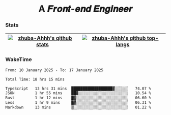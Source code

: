 <h1 align="center">A 𝑭𝒓𝒐𝒏𝒕-𝒆𝒏𝒅 𝑬𝒏𝒈𝒊𝒏𝒆𝒆𝒓</h1>

### Stats

| <a href="https://github.com/zhuba-Ahhh"><img align="center" src="https://github-readme-stats.vercel.app/api?username=zhuba-Ahhh&hide_title=true&hide_border=true&show_icons=trueline_height=21&text_color=000&icon_color=000&bg_color=0,ea6161,ffc64d,fffc4d,52fa5a&theme=graywhite" alt="zhuba-Ahhh's github stats" /> </a> | <a href="https://github.com/zhuba-Ahhh"><img align="center" src="https://github-readme-stats.vercel.app/api/top-langs/?username=zhuba-Ahhh&hide_title=true&hide_border=true&layout=compact&hide_border=true&show_icons=trueline_height=40&text_color=000&icon_color=000&bg_color=0,ea6161,ffc64d,fffc4d,52fa5a&theme=graywhite&langs_count=6" alt="zhuba-Ahhh's github top-langs"/> </a> |
| ------------- | ------------- |

### WakeTime

<!--START_SECTION:waka-->

```txt
From: 10 January 2025 - To: 17 January 2025

Total Time: 18 hrs 15 mins

TypeScript   13 hrs 31 mins  ██████████████████▓░░░░░░   74.07 %
JSON         1 hr 55 mins    ██▓░░░░░░░░░░░░░░░░░░░░░░   10.54 %
Rust         1 hr 12 mins    █▓░░░░░░░░░░░░░░░░░░░░░░░   06.60 %
Less         1 hr 9 mins     █▓░░░░░░░░░░░░░░░░░░░░░░░   06.31 %
Markdown     13 mins         ▒░░░░░░░░░░░░░░░░░░░░░░░░   01.22 %
```

<!--END_SECTION:waka-->
